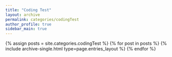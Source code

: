 ```yaml
---
title: "Coding Test"
layout: archive
permalink: categories/codingTest
author_profile: true
sidebar_main: true
---
```



{% assign posts = site.categories.codingTest %}
{% for post in posts %} {% include archive-single.html type=page.entries_layout %} {% endfor %}